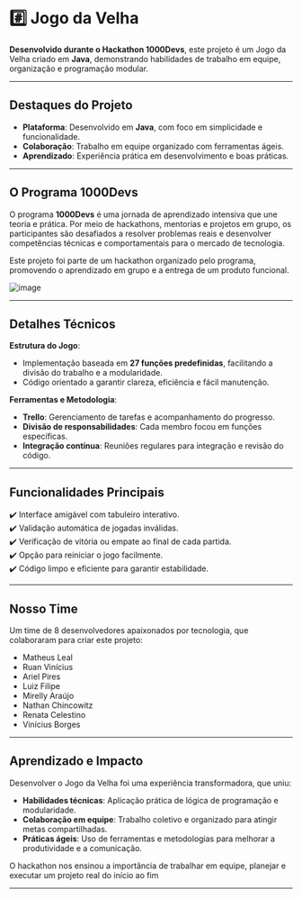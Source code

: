 # #️⃣ **Jogo da Velha**  

**Desenvolvido durante o Hackathon 1000Devs**, este projeto é um Jogo da Velha criado em **Java**, demonstrando habilidades de trabalho em equipe, organização e programação modular.  

---

## **Destaques do Projeto**  

- **Plataforma**: Desenvolvido em **Java**, com foco em simplicidade e funcionalidade.  
- **Colaboração**: Trabalho em equipe organizado com ferramentas ágeis.  
- **Aprendizado**: Experiência prática em desenvolvimento e boas práticas.  

---

## **O Programa 1000Devs**  

O programa **1000Devs** é uma jornada de aprendizado intensiva que une teoria e prática. Por meio de hackathons, mentorias e projetos em grupo, os participantes são desafiados a resolver problemas reais e desenvolver competências técnicas e comportamentais para o mercado de tecnologia.  

Este projeto foi parte de um hackathon organizado pelo programa, promovendo o aprendizado em grupo e a entrega de um produto funcional.  

![image](https://github.com/user-attachments/assets/0bca94c5-8564-414a-9679-ed367953aa39)


---

## **Detalhes Técnicos**  

**Estrutura do Jogo**:  
- Implementação baseada em **27 funções predefinidas**, facilitando a divisão do trabalho e a modularidade.  
- Código orientado a garantir clareza, eficiência e fácil manutenção.  

**Ferramentas e Metodologia**:  
- **Trello**: Gerenciamento de tarefas e acompanhamento do progresso.  
- **Divisão de responsabilidades**: Cada membro focou em funções específicas.  
- **Integração contínua**: Reuniões regulares para integração e revisão do código.  

---

## **Funcionalidades Principais**  

✔️ Interface amigável com tabuleiro interativo.  
✔️ Validação automática de jogadas inválidas.  
✔️ Verificação de vitória ou empate ao final de cada partida.  
✔️ Opção para reiniciar o jogo facilmente.  
✔️ Código limpo e eficiente para garantir estabilidade.  

---

## **Nosso Time**  

Um time de 8 desenvolvedores apaixonados por tecnologia, que colaboraram para criar este projeto:  

- Matheus Leal  
- Ruan Vinícius  
- Ariel Pires  
- Luiz Filipe  
- Mirelly Araújo  
- Nathan Chincowitz  
- Renata Celestino  
- Vinícius Borges  

---

## **Aprendizado e Impacto**  

Desenvolver o Jogo da Velha foi uma experiência transformadora, que uniu:  

- **Habilidades técnicas**: Aplicação prática de lógica de programação e modularidade.  
- **Colaboração em equipe**: Trabalho coletivo e organizado para atingir metas compartilhadas.  
- **Práticas ágeis**: Uso de ferramentas e metodologias para melhorar a produtividade e a comunicação.  

O hackathon nos ensinou a importância de trabalhar em equipe, planejar e executar um projeto real do início ao fim  

--- 

